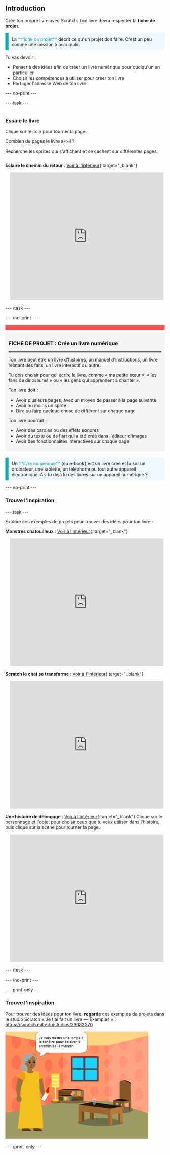 ## Introduction

Crée ton propre livre avec Scratch. Ton livre devra respecter la **fiche de projet**.

<p style="border-left: solid; border-width:10px; border-color: #0faeb0; background-color: aliceblue; padding: 10px;">
La <span style="color: #0faeb0">**fiche de projet**</span> décrit ce qu'un projet doit faire. C'est un peu comme une mission à accomplir.
</p>

Tu vas devoir :

+ Penser à des idées afin de créer un livre numérique pour quelqu'un en particulier
+ Choisir les compétences à utiliser pour créer ton livre
+ Partager l'adresse Web de ton livre

--- no-print ---

--- task ---

<div style="display: flex; flex-wrap: wrap">
<div style="flex-basis: 200px; flex-grow: 1">

### Essaie le livre

Clique sur le coin pour tourner la page.

Combien de pages le livre a-t-il ?

Recherche les sprites qui s'affichent et se cachent sur différentes pages.

</div>
<div>

**Éclaire le chemin du retour** : [Voir à l'intérieur](https://scratch.mit.edu/projects/499860786/editor){:target="_blank"}
<div class="scratch-preview" style="margin-left: 15px;">
  <iframe allowtransparency="true" width="485" height="402" src="https://scratch.mit.edu/projects/embed/499860786/?autostart=false" frameborder="0"></iframe>
</div>

</div>
</div>

--- /task ---

--- /no-print ---

<div style="border-top: 15px solid #f3524f; background-color: whitesmoke; margin-bottom: 20px; padding: 10px;">

### FICHE DE PROJET : Crée un **livre numérique**
<hr style="border-top: 2px solid black;">

Ton livre peut être un livre d'histoires, un manuel d'instructions, un livre relatant des faits, un livre interactif ou autre.

Tu dois choisir pour qui écrire le livre, comme « ma petite sœur », « les fans de dinosaures » ou « les gens qui apprennent à chanter ».  

Ton livre doit :
+ Avoir plusieurs pages, avec un moyen de passer à la page suivante
+ Avoir au moins un sprite
+ Dire ou faire quelque chose de différent sur chaque page

Ton livre pourrait :
+ Avoir des paroles ou des effets sonores
+ Avoir du texte ou de l'art qui a été créé dans l'éditeur d'images
+ Avoir des fonctionnalités interactives sur chaque page
</div>

<p style="border-left: solid; border-width:10px; border-color: #0faeb0; background-color: aliceblue; padding: 10px;">
Un <span style="color: #0faeb0">**livre numérique**</span> (ou e-book) est un livre créé et lu sur un ordinateur, une tablette, un téléphone ou tout autre appareil électronique. As-tu déjà lu des livres sur un appareil numérique ?
</p>

--- no-print ---

### Trouve l'inspiration

--- task ---

Explore ces exemples de projets pour trouver des idées pour ton livre :

**Monstres chatouilleux** : [Voir à l'intérieur](https://scratch.mit.edu/projects/500189097/editor){:target="_blank"}
<div class="scratch-preview" style="margin-left: 15px;">
  <iframe allowtransparency="true" width="485" height="402" src="https://scratch.mit.edu/projects/embed/500189097/?autostart=false" frameborder="0"></iframe>
</div>

**Scratch le chat se transforme** : [Voir à l'intérieur](https://scratch.mit.edu/projects/498968472/editor){:target="_blank"}
<div class="scratch-preview" style="margin-left: 15px;">
  <iframe allowtransparency="true" width="485" height="402" src="https://scratch.mit.edu/projects/embed/498968472/?autostart=false" frameborder="0"></iframe>
</div>

**Une histoire de débogage** : [Voir à l'intérieur](https://scratch.mit.edu/projects/498960446/editor){:target="_blank"}
Clique sur le personnage et l'objet pour choisir ceux que tu veux utiliser dans l'histoire, puis clique sur la scène pour tourner la page.
<div class="scratch-preview" style="margin-left: 15px;">
  <iframe allowtransparency="true" width="485" height="402" src="https://scratch.mit.edu/projects/embed/498960446/?autostart=false" frameborder="0"></iframe>
</div>

--- /task ---

--- /no-print ---

--- print-only ---

### Trouve l'inspiration

Pour trouver des idées pour ton livre, **regarde** ces exemples de projets dans le studio Scratch « Je t'ai fait un livre — Exemples » : https://scratch.mit.edu/studios/29082370

![Le projet « Éclaire le chemin du retour ».](images/showcase_static.png)

--- /print-only ---


